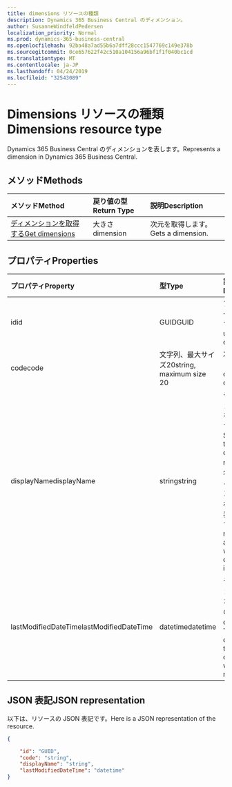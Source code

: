 ```yaml
---
title: dimensions リソースの種類
description: Dynamics 365 Business Central のディメンション。
author: SusanneWindfeldPedersen
localization_priority: Normal
ms.prod: dynamics-365-business-central
ms.openlocfilehash: 92ba48a7ad55b6a7dff28ccc1547769c149e378b
ms.sourcegitcommit: 0ce657622f42c510a104156a96bf1f1f040bc1cd
ms.translationtype: MT
ms.contentlocale: ja-JP
ms.lasthandoff: 04/24/2019
ms.locfileid: "32543089"
---
```

# <a name="dimensions-resource-type"></a><span data-ttu-id="91e87-103">Dimensions リソースの種類</span><span class="sxs-lookup"><span data-stu-id="91e87-103">Dimensions resource type</span></span>
<span data-ttu-id="91e87-104">Dynamics 365 Business Central のディメンションを表します。</span><span class="sxs-lookup"><span data-stu-id="91e87-104">Represents a dimension in Dynamics 365 Business Central.</span></span>

## <a name="methods"></a><span data-ttu-id="91e87-105">メソッド</span><span class="sxs-lookup"><span data-stu-id="91e87-105">Methods</span></span>
| <span data-ttu-id="91e87-106">メソッド</span><span class="sxs-lookup"><span data-stu-id="91e87-106">Method</span></span>       | <span data-ttu-id="91e87-107">戻り値の型</span><span class="sxs-lookup"><span data-stu-id="91e87-107">Return Type</span></span>  |<span data-ttu-id="91e87-108">説明</span><span class="sxs-lookup"><span data-stu-id="91e87-108">Description</span></span>|
|:-------------|:-------------|:----------|
|[<span data-ttu-id="91e87-109">ディメンションを取得する</span><span class="sxs-lookup"><span data-stu-id="91e87-109">Get dimensions</span></span>](../api/dynamics-dimension-get.md)|<span data-ttu-id="91e87-110">大きさ</span><span class="sxs-lookup"><span data-stu-id="91e87-110">dimension</span></span>|<span data-ttu-id="91e87-111">次元を取得します。</span><span class="sxs-lookup"><span data-stu-id="91e87-111">Gets a dimension.</span></span>|


## <a name="properties"></a><span data-ttu-id="91e87-112">プロパティ</span><span class="sxs-lookup"><span data-stu-id="91e87-112">Properties</span></span>
| <span data-ttu-id="91e87-113">プロパティ</span><span class="sxs-lookup"><span data-stu-id="91e87-113">Property</span></span>           | <span data-ttu-id="91e87-114">型</span><span class="sxs-lookup"><span data-stu-id="91e87-114">Type</span></span>                  |<span data-ttu-id="91e87-115">説明</span><span class="sxs-lookup"><span data-stu-id="91e87-115">Description</span></span>               |
|:-------------------|:----------------------|:-------------------------|
|<span data-ttu-id="91e87-116">id</span><span class="sxs-lookup"><span data-stu-id="91e87-116">id</span></span>                  |<span data-ttu-id="91e87-117">GUID</span><span class="sxs-lookup"><span data-stu-id="91e87-117">GUID</span></span>                   |<span data-ttu-id="91e87-118">アイテムの一意の ID です。</span><span class="sxs-lookup"><span data-stu-id="91e87-118">The unique ID of the item.</span></span>|
|<span data-ttu-id="91e87-119">code</span><span class="sxs-lookup"><span data-stu-id="91e87-119">code</span></span>                |<span data-ttu-id="91e87-120">文字列、最大サイズ20</span><span class="sxs-lookup"><span data-stu-id="91e87-120">string, maximum size 20</span></span>|<span data-ttu-id="91e87-121">次元コード。</span><span class="sxs-lookup"><span data-stu-id="91e87-121">The dimension code.</span></span>       |
|<span data-ttu-id="91e87-122">displayName</span><span class="sxs-lookup"><span data-stu-id="91e87-122">displayName</span></span>         |<span data-ttu-id="91e87-123">string</span><span class="sxs-lookup"><span data-stu-id="91e87-123">string</span></span>                 |<span data-ttu-id="91e87-124">ディメンションの名前を指定します。</span><span class="sxs-lookup"><span data-stu-id="91e87-124">Specifies the dimension's name.</span></span> <span data-ttu-id="91e87-125">この名前は、ディメンションが使用される場所に表示されます。</span><span class="sxs-lookup"><span data-stu-id="91e87-125">This name will appear where the dimension is used.</span></span>|
|<span data-ttu-id="91e87-126">lastModifiedDateTime</span><span class="sxs-lookup"><span data-stu-id="91e87-126">lastModifiedDateTime</span></span>|<span data-ttu-id="91e87-127">datetime</span><span class="sxs-lookup"><span data-stu-id="91e87-127">datetime</span></span>               |<span data-ttu-id="91e87-128">ディメンションが変更された最後の datetime。</span><span class="sxs-lookup"><span data-stu-id="91e87-128">The last datetime the dimension was modified.</span></span>|  


## <a name="json-representation"></a><span data-ttu-id="91e87-129">JSON 表記</span><span class="sxs-lookup"><span data-stu-id="91e87-129">JSON representation</span></span>

<span data-ttu-id="91e87-130">以下は、リソースの JSON 表記です。</span><span class="sxs-lookup"><span data-stu-id="91e87-130">Here is a JSON representation of the resource.</span></span>


```json
{

    "id": "GUID",
    "code": "string",
    "displayName": "string",
    "lastModifiedDateTime": "datetime"
}
```


